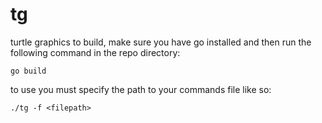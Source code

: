 # tg
turtle graphics
to build, make sure you have go installed and then run the following command in the repo directory:
```
go build
```
to use you must specify the path to your commands file like so:

```
./tg -f <filepath>
```
